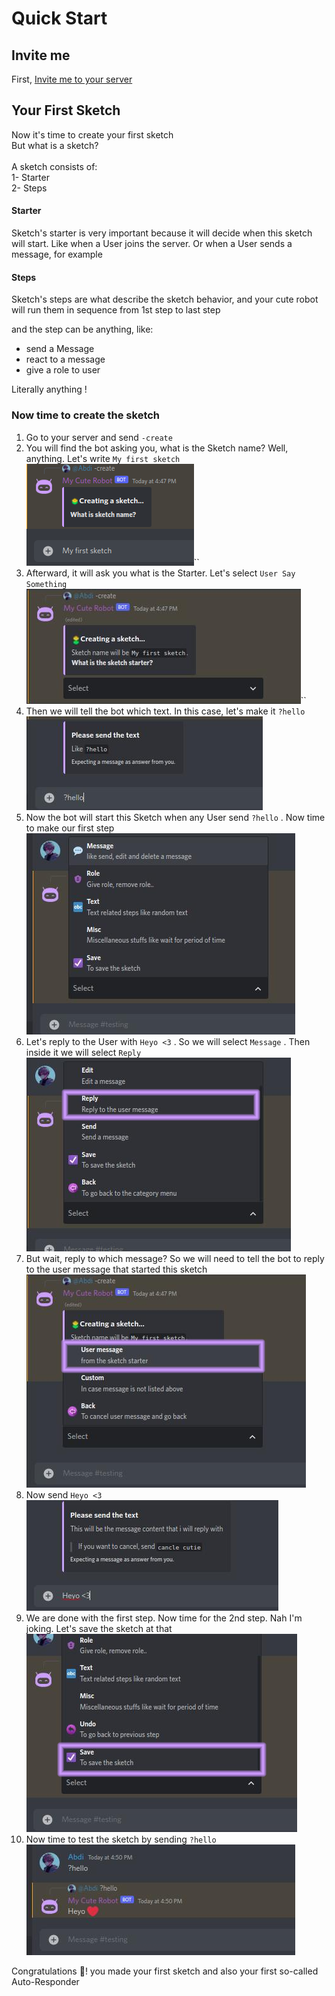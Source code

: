 # Quick Start

## Invite me

First, [Invite me to your server](https://discord.com/api/oauth2/authorize?client\_id=972994201195278346\&permissions=8\&scope=applications.commands+bot)

## Your First Sketch

Now it's time to create your first sketch\
But what is a sketch?\
\
A sketch consists of:\
1- Starter\
2- Steps

#### Starter

Sketch's starter is very important because it will decide when this sketch will start. Like when a User joins the server. Or when a User sends a message, for example

#### Steps

Sketch's steps are what describe the sketch behavior, and your cute robot will run them in sequence from 1st step to last step

and the step can be anything, like:

* send a Message
* react to a message
* give a role to user

Literally anything !

### Now time to create the sketch

1. Go to your server and send
`-create`
2. You will find the bot asking you, what is the Sketch name? Well, anything. Let's write `My first sketch`\
   ![](.gitbook/assets/image.png)\`\`
3. Afterward, it will ask you what is the Starter. Let's select `User Say Something`\
   ![](<.gitbook/assets/image (6).png>)\`\`
4. Then we will tell the bot which text. In this case, let's make it `?hello`\
   ![](<.gitbook/assets/image (4).png>)
5. Now the bot will start this Sketch when any User send `?hello` . Now time to make our first step\
   ![](<.gitbook/assets/image (11).png>)
6. Let's reply to the User with `Heyo <3` . So we will select `Message` . Then inside it we will select `Reply`\
   ![](<.gitbook/assets/image (8).png>)
7. But wait, reply to which message? So we will need to tell the bot to reply to the user message that started this sketch\
   ![](<.gitbook/assets/image (1).png>)
8. Now send `Heyo <3`\
   ![](<.gitbook/assets/image (7).png>)
9. We are done with the first step. Now time for the 2nd step. Nah I'm joking. Let's save the sketch at that\
   ![](<.gitbook/assets/image (10).png>)
10. Now time to test the sketch by sending `?hello`\
    ![](<.gitbook/assets/image (9).png>)

Congratulations :tada:! you made your first sketch and also your first so-called Auto-Responder

